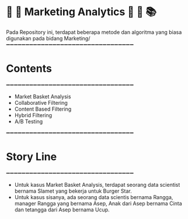 # 🎈 🎉 Marketing Analytics 🎊 🎈 📚 

Pada Repository ini, terdapat beberapa metode dan algoritma yang biasa digunakan pada bidang Marketing/
➖➖➖➖➖➖➖➖➖➖➖➖➖➖➖➖➖➖➖➖➖➖➖➖➖➖➖➖➖➖➖➖➖  

# Contents
➖➖➖➖➖➖➖➖➖➖➖➖➖➖➖➖➖➖➖➖➖➖➖➖➖➖➖➖➖➖➖➖➖  

- Market Basket Analysis 
- Collaborative Filtering 
- Content Based Filtering 
- Hybrid Filtering 
- A/B Testing 	

➖➖➖➖➖➖➖➖➖➖➖➖➖➖➖➖➖➖➖➖➖➖➖➖➖➖➖➖➖➖➖➖➖

# Story Line
➖➖➖➖➖➖➖➖➖➖➖➖➖➖➖➖➖➖➖➖➖➖➖➖➖➖➖➖➖➖➖➖➖

- Untuk kasus Market Basket Analysis, terdapat seorang data scientist bernama Slamet yang bekerja untuk Burger Star.
- Untuk kasus sisanya, ada seorang data scientis bernama Rangga, manager Rangga yang bernama Asep, Anak dari Asep bernama Cinta dan tetangga dari Asep bernama Ucup.
